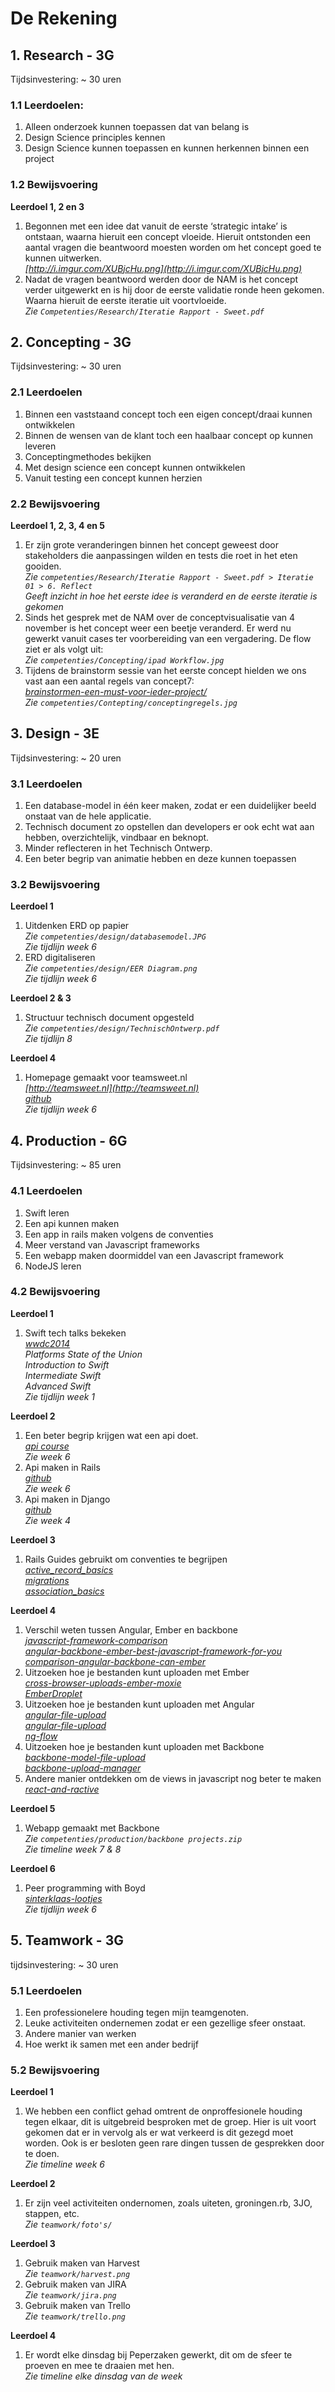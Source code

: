 # De Rekening

## 1. Research - 3G

Tijdsinvestering: ~ 30 uren

### 1.1 Leerdoelen:

1. Alleen onderzoek kunnen toepassen dat van belang is
2. Design Science principles kennen
3. Design Science kunnen toepassen en kunnen herkennen binnen een project

### 1.2 Bewijsvoering

**Leerdoel 1, 2 en 3**

1. Begonnen met een idee dat vanuit de eerste ‘strategic intake’ is ontstaan, waarna hieruit een concept vloeide. Hieruit ontstonden een aantal vragen die beantwoord moesten worden om het concept goed te kunnen uitwerken.  
   *[http://i.imgur.com/XUBjcHu.png](http://i.imgur.com/XUBjcHu.png)*
2. Nadat de vragen beantwoord werden door de NAM is het concept verder uitgewerkt en is hij door de eerste validatie ronde heen gekomen. Waarna hieruit de eerste iteratie uit voortvloeide.  
   *Zie `Competenties/Research/Iteratie Rapport - Sweet.pdf`*


## 2. Concepting - 3G

Tijdsinvestering: ~ 30 uren

### 2.1 Leerdoelen

1. Binnen een vaststaand concept toch een eigen concept/draai kunnen ontwikkelen
2. Binnen de wensen van de klant toch een haalbaar concept op kunnen leveren
3. Conceptingmethodes bekijken
4. Met design science een concept kunnen ontwikkelen
5. Vanuit testing een concept kunnen herzien

### 2.2 Bewijsvoering

**Leerdoel 1, 2, 3, 4 en 5**

1. Er zijn grote veranderingen binnen het concept geweest door stakeholders die aanpassingen wilden en tests die roet in het eten gooiden.  
   *Zie `competenties/Research/Iteratie Rapport - Sweet.pdf > Iteratie 01 > 6. Reflect`*  
   *Geeft inzicht in hoe het eerste idee is veranderd en de eerste iteratie is gekomen*
2. Sinds het gesprek met de NAM over de conceptvisualisatie van 4 november is het concept weer een beetje veranderd. Er werd nu gewerkt vanuit cases ter voorbereiding van een vergadering. De flow ziet er als volgt uit:  
   *Zie `competenties/Concepting/ipad Workflow.jpg`*
3. Tijdens de brainstorm sessie van het eerste concept hielden we ons vast aan een aantal regels van concept7:  
   *[brainstormen-een-must-voor-ieder-project/](http://www.concept7.nl/brainstormen-een-must-voor-ieder-project/)*  
   *Zie `competenties/Contepting/conceptingregels.jpg`*


## 3. Design - 3E

Tijdsinvestering: ~ 20 uren

### 3.1 Leerdoelen

1. Een database-model in één keer maken, zodat er een duidelijker beeld onstaat van de hele applicatie.
2. Technisch document zo opstellen dan developers er ook echt wat aan hebben, overzichtelijk, vindbaar en beknopt.
3. Minder reflecteren in het Technisch Ontwerp.
4. Een beter begrip van animatie hebben en deze kunnen toepassen

### 3.2 Bewijsvoering

**Leerdoel 1**  

1. Uitdenken ERD op papier  
   *Zie `competenties/design/databasemodel.JPG`*  
   *Zie tijdlijn week 6*
2. ERD digitaliseren  
   *Zie `competenties/design/EER Diagram.png`*  
   *Zie tijdlijn week 6*

**Leerdoel 2 & 3**  

1. Structuur technisch document opgesteld  
   *Zie `competenties/design/TechnischOntwerp.pdf`*  
   *Zie tijdlijn 8*

**Leerdoel 4**  

1. Homepage gemaakt voor teamsweet.nl  
   *[http://teamsweet.nl](http://teamsweet.nl)*  
   *[github](https://github.com/Aspoz/teamsweet)*  
   *Zie tijdlijn week 6*

## 4. Production - 6G

Tijdsinvestering: ~ 85 uren

### 4.1 Leerdoelen

1. Swift leren
2. Een api kunnen maken
3. Een app in rails maken volgens de conventies
4. Meer verstand van Javascript frameworks
5. Een webapp maken doormiddel van een Javascript framework
6. NodeJS leren

### 4.2 Bewijsvoering

**Leerdoel 1**  

1. Swift tech talks bekeken  
   *[wwdc2014](https://developer.apple.com/videos/wwdc/2014/)*  
   *Platforms State of the Union*  
   *Introduction to Swift*  
   *Intermediate Swift*  
   *Advanced Swift*  
   *Zie tijdlijn week 1*  

**Leerdoel 2**  

1. Een beter begrip krijgen wat een api doet.  
   *[api course](https://zapier.com/learn/apis/)*  
   *Zie week 6*
2. Api maken in Rails  
   *[github](https://github.com/Aspoz/apivoortesten)*  
   *Zie week 6*
3. Api maken in Django  
   *[github](https://github.com/Aspoz/django_api)*  
   *Zie week 4*

**Leerdoel 3**  

1. Rails Guides gebruikt om conventies te begrijpen  
   *[active_record_basics](http://guides.rubyonrails.org/active_record_basics.html)*  
   *[migrations](http://guides.rubyonrails.org/migrations.html)*  
   *[association_basics](http://guides.rubyonrails.org/association_basics.html)*

**Leerdoel 4**  

1. Verschil weten tussen Angular, Ember en backbone  
   *[javascript-framework-comparison](http://www.airpair.com/js/javascript-framework-comparison)*  
   *[angular-backbone-ember-best-javascript-framework-for-you](http://readwrite.com/2014/02/06/angular-backbone-ember-best-javascript-framework-for-you)*  
   *[comparison-angular-backbone-can-ember](http://sporto.github.io/blog/2013/04/12/comparison-angular-backbone-can-ember/)*
2. Uitzoeken hoe je bestanden kunt uploaden met Ember  
   *[cross-browser-uploads-ember-moxie](http://scribu.net/blog/cross-browser-uploads-ember-moxie.html)*  
   *[EmberDroplet](https://github.com/Wildhoney/EmberDroplet)*
3. Uitzoeken hoe je bestanden kunt uploaden met Angular  
   *[angular-file-upload](https://github.com/danialfarid/angular-file-upload)*  
   *[angular-file-upload](https://github.com/nervgh/angular-file-upload)*  
   *[ng-flow](https://github.com/flowjs/ng-flow)*
4. Uitzoeken hoe je bestanden kunt uploaden met Backbone  
   *[backbone-model-file-upload](https://github.com/homeslicesolutions/backbone-model-file-upload)*  
   *[backbone-upload-manager](http://sroze.github.io/backbone-upload-manager/)*
5. Andere manier ontdekken om de views in javascript nog beter te maken  
  *[react-and-ractive](http://blog.ractivejs.org/posts/whats-the-difference-between-react-and-ractive/)*

**Leerdoel 5**  

1. Webapp gemaakt met Backbone  
   *Zie `competenties/production/backbone projects.zip`*  
   *Zie timeline week 7 & 8*

**Leerdoel 6**

1. Peer programming with Boyd  
   *[sinterklaas-lootjes](https://github.com/inooid/sinterklaas-lootjes)*  
   *Zie tijdlijn week 6*

## 5. Teamwork - 3G

tijdsinvestering: ~ 30 uren

### 5.1 Leerdoelen

1. Een professionelere houding tegen mijn teamgenoten.
2. Leuke activiteiten ondernemen zodat er een gezellige sfeer onstaat.
3. Andere manier van werken
4. Hoe werkt ik samen met een ander bedrijf

### 5.2 Bewijsvoering

**Leerdoel 1**

1. We hebben een conflict gehad omtrent de onproffesionele houding tegen elkaar, dit is uitgebreid besproken met de groep. Hier is uit voort gekomen dat er in vervolg als er wat verkeerd is dit gezegd moet worden. Ook is er besloten geen rare dingen tussen de gesprekken door te doen.  
  *Zie timeline week 6*

**Leerdoel 2**

1. Er zijn veel activiteiten ondernomen, zoals uiteten, groningen.rb, 3JO, stappen, etc.  
  *Zie `teamwork/foto's/`*

**Leerdoel 3**

1. Gebruik maken van Harvest  
   *Zie `teamwork/harvest.png`*
2. Gebruik maken van JIRA  
   *Zie `teamwork/jira.png`*
3. Gebruik maken van Trello  
   *Zie `teamwork/trello.png`*

**Leerdoel 4**

1. Er wordt elke dinsdag bij Peperzaken gewerkt, dit om de sfeer te proeven en mee te draaien met hen.  
   *Zie timeline elke dinsdag van de week*